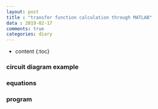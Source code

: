 ```yaml
---
layout: post
title : "transfer function calculation through MATLAB"
data : 2019-02-17
comments: true
categories: diary
---
```


* content
{:toc}

### circuit diagram example

### equations

### program
